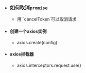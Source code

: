 - ### 如何取消`promise`

  - 用``cancelToken`可以取消请求



- #### 创建一个axios实例

  - axios.create(config)

- #### axios拦截器

  - axios.interceptors.request.use()
